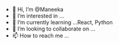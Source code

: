 - 👋 Hi, I’m @Maneeka
- 👀 I’m interested in ...
- 🌱 I’m currently learning ...React, Python
- 💞️ I’m looking to collaborate on ...
- 📫 How to reach me ...

<!---
Maneeka/Maneeka is a ✨ special ✨ repository because its `README.md` (this file) appears on your GitHub profile.
You can click the Preview link to take a look at your changes.
--->
